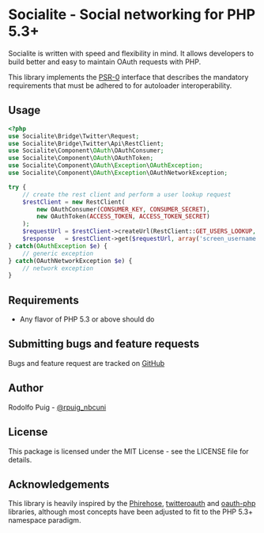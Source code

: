 Socialite - Social networking for PHP 5.3+
==========================================

Socialite is written with speed and flexibility in mind. It allows developers to build
better and easy to maintain OAuth requests with PHP.

This library implements the [PSR-0](https://github.com/php-fig/fig-standards/blob/master/accepted/PSR-0.md)
interface that describes the mandatory requirements that must be adhered to for autoloader
interoperability.

Usage
-----

```php
<?php
use Socialite\Bridge\Twitter\Request;
use Socialite\Bridge\Twitter\Api\RestClient;
use Socialite\Component\OAuth\OAuthConsumer;
use Socialite\Component\OAuth\OAuthToken;
use Socialite\Component\OAuth\Exception\OAuthException;
use Socialite\Component\OAuth\Exception\OAuthNetworkException;

try {
    // create the rest client and perform a user lookup request
    $restClient = new RestClient(
        new OAuthConsumer(CONSUMER_KEY, CONSUMER_SECRET),
        new OAuthToken(ACCESS_TOKEN, ACCESS_TOKEN_SECRET)
    );
    $requestUrl = $restClient->createUrl(RestClient::GET_USERS_LOOKUP, Request::TYPE_JSON);
    $response   = $restClient->get($requestUrl, array('screen_username' => 'rpuig_nbcuni'));
} catch(OAuthException $e) {
    // generic exception
} catch(OAuthNetworkException $e) {
    // network exception
}
```

Requirements
------------

- Any flavor of PHP 5.3 or above should do

Submitting bugs and feature requests
------------------------------------

Bugs and feature request are tracked on [GitHub](https://github.com/telemundo/socialite/issues)

Author
------

Rodolfo Puig - [@rpuig_nbcuni](https://twitter.com/rpuig_nbcuni)  

License
-------

This package is licensed under the MIT License - see the LICENSE file for details.

Acknowledgements
----------------

This library is heavily inspired by the [Phirehose](https://github.com/fennb/phirehose),
[twitteroauth](https://github.com/abraham/twitteroauth) and [oauth-php](http://code.google.com/p/oauth-php)
libraries, although most concepts have been adjusted to fit to the PHP 5.3+ namespace
paradigm.